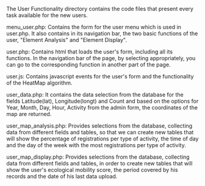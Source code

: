 The User Functionality directory contains the code files that present every task available for the new users.

menu_user.php: Contains the form for the user menu which is used in user.php. It also contains in its navigation bar, the two basic functions of the user, "Element Analysis" and "Element Display". 
  
user.php: Contains html that loads the user's form, including all its functions. In the navigation bar of the page, by selecting appropriately, you can go to the corresponding function in another part of the page.
 
user.js: Contains javascript events for the user's form and the functionality of the HeatMap algorithm. 

user_data.php: It contains the data selection from the database for the fields Latitude(lat), Longitude(longt) and Count and based on the options for Year, Month, Day, Hour, Activity from the admin form, the coordinates of the map are returned.

user_map_analysis.php: Provides selections from the database, collecting data from different fields and tables, so that we can create new tables that will show the percentage of registrations per type of activity, 
the time of day and the day of the week with the most registrations per type of activity.

user_map_display.php: Provides selections from the database, collecting data from different fields and tables, in order to create new tables that will show the user's ecological mobility score,
the period covered by his records and the date of his last data upload.

